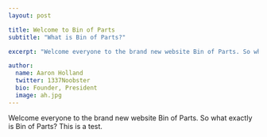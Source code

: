 ```yaml
---
layout: post

title: Welcome to Bin of Parts
subtitle: "What is Bin of Parts?"

excerpt: "Welcome everyone to the brand new website Bin of Parts. So what exactly is Bin of Parts?"

author:
  name: Aaron Holland
  twitter: 1337Noobster
  bio: Founder, President
  image: ah.jpg
---
```


Welcome everyone to the brand new website Bin of Parts. So what exactly is Bin of Parts? This is a test.

